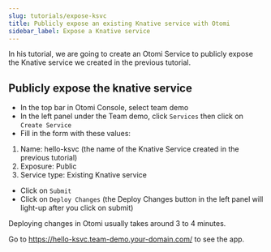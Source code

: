 ```yaml
---
slug: tutorials/expose-ksvc
title: Publicly expose an existing Knative service with Otomi
sidebar_label: Expose a Knative service
---
```


In his tutorial, we are going to create an Otomi Service to publicly expose the Knative service we created in the previous tutorial.

## Publicly expose the knative service

- In the top bar in Otomi Console, select team demo 
- In the left panel under the Team demo, click `Services` then click on `Create Service`
- Fill in the form with these values: 

1. Name: hello-ksvc (the name of the Knative Service created in the previous tutorial)
2. Exposure: Public 
3. Service type: Existing Knative service

- Click on `Submit` 
- Click on `Deploy Changes` (the Deploy Changes button in the left panel will light-up after you click on submit)

Deploying changes in Otomi usually takes around 3 to 4 minutes.

Go to https://hello-ksvc.team-demo.your-domain.com/ to see the app.